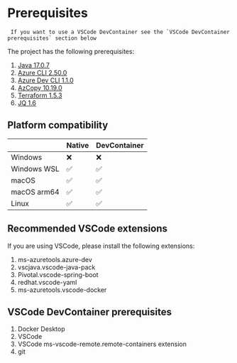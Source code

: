 # Prerequisites

```
 If you want to use a VSCode DevContainer see the `VSCode DevContainer prerequisites` section below
```

The project has the following prerequisites:

1. [Java 17.0.7](https://learn.microsoft.com//java/openjdk/download)
1. [Azure CLI 2.50.0](https://learn.microsoft.com/cli/azure/install-azure-cli-macos)
1. [Azure Dev CLI 1.1.0](https://learn.microsoft.com/azure/developer/azure-developer-cli/install-azd)
1. [AzCopy 10.19.0](https://learn.microsoft.com/azure/storage/common/storage-use-azcopy-v10)
1. [Terraform 1.5.3](https://developer.hashicorp.com/terraform/downloads)
1. [JQ 1.6](https://jqlang.github.io/jq/download/)

## Platform compatibility

|             |  Native   | DevContainer |
|-------------|-----------|--------------|
| Windows     |    ❌     |      ❌      |
| Windows WSL |    ✅     |      ✅      |
| macOS       |    ✅     |      ✅      |
| macOS arm64 |    ✅     |      ✅      |
| Linux       |    ✅     |      ✅      |

## Recommended VSCode extensions

If you are using VSCode, please install the following extensions:

1. ms-azuretools.azure-dev
1. vscjava.vscode-java-pack
1. Pivotal.vscode-spring-boot
1. redhat.vscode-yaml
1. ms-azuretools.vscode-docker

## VSCode DevContainer prerequisites

1. Docker Desktop
1. VSCode
1. VSCode ms-vscode-remote.remote-containers extension
1. git
